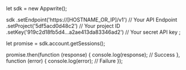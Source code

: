 let sdk = new Appwrite();

sdk
    .setEndpoint('https://[HOSTNAME_OR_IP]/v1') // Your API Endpoint
    .setProject('5df5acd0d48c2') // Your project ID
    .setKey('919c2d18fb5d4...a2ae413da83346ad2') // Your secret API key
;

let promise = sdk.account.getSessions();

promise.then(function (response) {
    console.log(response); // Success
}, function (error) {
    console.log(error); // Failure
});